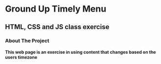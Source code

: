 # Ground Up Timely Menu
## HTML, CSS and JS class exercise 
### About The Project
#### This web page is an exercise in using content that changes based on the users timezone
